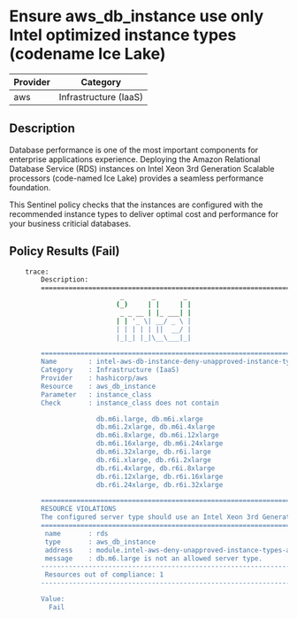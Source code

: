 # Ensure aws_db_instance use only Intel optimized instance types (codename Ice Lake)

| Provider            | Category                 |
|---------------------|--------------------------|
| aws                 | Infrastructure (IaaS)    |

## Description

Database performance is one of the most important components for enterprise applications experience. Deploying the Amazon Relational Database Service (RDS) instances on Intel Xeon 3rd Generation Scalable processors (code-named Ice Lake) provides a seamless performance foundation.

This Sentinel policy checks that the instances are configured with the recommended instance types to deliver optimal cost and performance for your business criticial databases.

## Policy Results (Fail)

```bash
    trace:
        Description:
        ========================================================================
                            _       _       _
                           (_)     | |     | |
                            _ _ __ | |_ ___| |
                           | | '_ \| __/ _ \ |
                           | | | | | ||  __/ |
                           |_|_| |_|\__\___|_|

        ========================================================================
        Name        : intel-aws-db-instance-deny-unapproved-instance-types.sentinel
        Category    : Infrastructure (IaaS)
        Provider    : hashicorp/aws
        Resource    : aws_db_instance
        Parameter   : instance_class
        Check       : instance_class does not contain

                      db.m6i.large, db.m6i.xlarge
                      db.m6i.2xlarge, db.m6i.4xlarge
                      db.m6i.8xlarge, db.m6i.12xlarge
                      db.m6i.16xlarge, db.m6i.24xlarge
                      db.m6i.32xlarge, db.r6i.large
                      db.r6i.xlarge, db.r6i.2xlarge
                      db.r6i.4xlarge, db.r6i.8xlarge
                      db.r6i.12xlarge, db.r6i.16xlarge
                      db.r6i.24xlarge, db.r6i.32xlarge

        ========================================================================
        RESOURCE VIOLATIONS
        The configured server type should use an Intel Xeon 3rd Generation Scalable processor (code-named Ice Lake)
        ========================================================================
         name       : rds
         type       : aws_db_instance
         address    : module.intel-aws-deny-unapproved-instance-types-aws-db-instance.aws_db_instance.rds
         message    : db.m6.large is not an allowed server type.
        ------------------------------------------------------------------------
         Resources out of compliance: 1
        ------------------------------------------------------------------------

        Value:
          Fail
```
